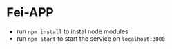 # Fei-APP


  - run `npm install` to instal node modules
  - run `npm start` to start the service on `localhost:3000`
